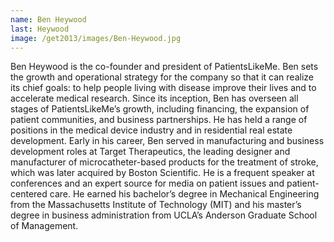 ```yaml
---
name: Ben Heywood
last: Heywood
image: /get2013/images/Ben-Heywood.jpg
---
```


Ben Heywood is the co-founder and president of PatientsLikeMe. Ben sets the growth and operational strategy for the company so that it can realize its chief goals: to help people living with disease improve their lives and to accelerate medical research. Since its inception, Ben has overseen all stages of PatientsLikeMe’s growth, including financing, the expansion of patient communities, and business partnerships. He has held a range of positions in the medical device industry and in residential real estate development. Early in his career, Ben served in manufacturing and business development roles at Target Therapeutics, the leading designer and manufacturer of microcatheter-based products for the treatment of stroke, which was later acquired by Boston Scientific. He is a frequent speaker at conferences and an expert source for media on patient issues and patient-centered care. He earned his bachelor’s degree in Mechanical Engineering from the Massachusetts Institute of Technology (MIT) and his master’s degree in business administration from UCLA’s Anderson Graduate School of Management.

